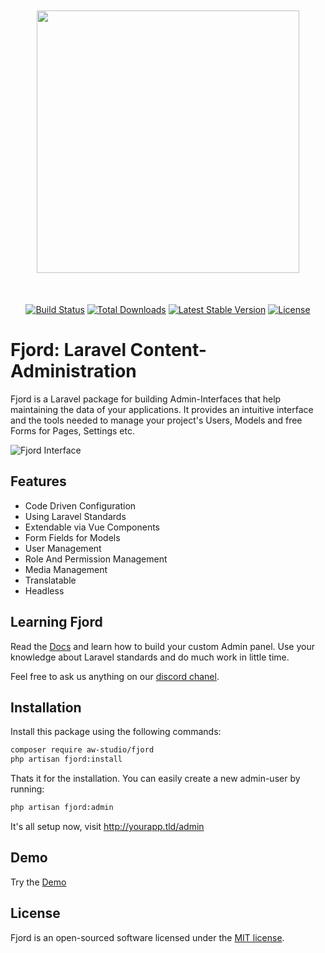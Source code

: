 <p align="center" style="margin: 50px 0 !important;"><a href="https://www.fjord-admin.com" target="_blank" rel="noopener"><img src="./docs/fjord-logo-padding.svg" width="420"></p>

<p align="center">
    <a href="https://github.com/aw-studio/fjord/actions"><img src="https://github.com/aw-studio/fjord/workflows/tests/badge.svg" alt="Build Status"></a>
    <a href="https://packagist.org/packages/aw-studio/fjord"><img src="https://img.shields.io/packagist/dt/aw-studio/fjord?color=%234951f2" alt="Total Downloads"></a>
    <a href="https://packagist.org/packages/aw-studio/fjord"><img src="https://img.shields.io/github/v/release/aw-studio/fjord?color=%2383c2ff&label=stable" alt="Latest Stable Version"></a>
    <a href="https://packagist.org/packages/aw-studio/fjord"><img src="https://img.shields.io/github/license/aw-studio/fjord?color=%2331c653" alt="License"></a>
</p>

# Fjord: Laravel Content-Administration

Fjord is a Laravel package for building Admin-Interfaces that help maintaining the data of your applications. It provides an intuitive interface and the tools needed to manage your project's Users, Models and free Forms for Pages, Settings etc.



![Fjord Interface](./docs/fjord_preview.png 'Fjord Interface')

## Features

-   Code Driven Configuration
-   Using Laravel Standards
-   Extendable via Vue Components
-   Form Fields for Models
-   User Management
-   Role And Permission Management
-   Media Management
-   Translatable
-   Headless

## Learning Fjord

Read the [Docs](https://www.fjord-admin.com) and learn how to build your custom Admin panel. Use your knowledge about Laravel standards and do much work in little time.

Feel free to ask us anything on our [discord chanel](https://discord.gg/J8Ed5B).

## Installation

Install this package using the following commands:

```bash
composer require aw-studio/fjord
php artisan fjord:install
```

Thats it for the installation. You can easily create a new admin-user by running:

```bash
php artisan fjord:admin
```

It's all setup now, visit http://yourapp.tld/admin

## Demo

Try the [Demo](https://demo.fjord-admin.com)

## License

Fjord is an open-sourced software licensed under the [MIT license](LICENSE.md).
